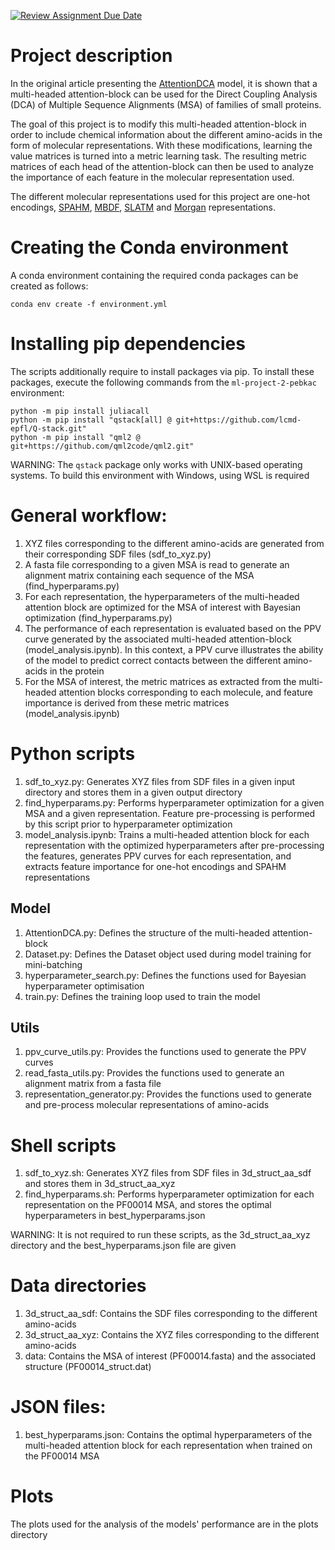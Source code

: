 [![Review Assignment Due Date](https://classroom.github.com/assets/deadline-readme-button-22041afd0340ce965d47ae6ef1cefeee28c7c493a6346c4f15d667ab976d596c.svg)](https://classroom.github.com/a/UDdkOEMs)
# Project description
In the original article presenting the [AttentionDCA](https://www.biorxiv.org/content/10.1101/2024.02.06.579080v2.abstract) model, it is shown that a multi-headed attention-block can be used for the Direct Coupling Analysis (DCA) of Multiple Sequence Alignments (MSA) of families of small proteins.

The goal of this project is to modify this multi-headed attention-block in order to include chemical information about the different amino-acids in the form of molecular representations. With these modifications, learning the value matrices is turned into a metric learning task. The resulting metric matrices of each head of the attention-block can then be used to analyze the importance of each feature in the molecular representation used.

The different molecular representations used for this project are one-hot encodings, [SPAHM](https://pubs.rsc.org/en/content/articlehtml/2022/dd/d1dd00050k#cit53), [MBDF](https://pubs.aip.org/aip/jcp/article/159/3/034106/2902959), [SLATM](https://arxiv.org/abs/1807.04259) and [Morgan](https://www.rdkit.org/UGM/2012/Landrum_RDKit_UGM.Fingerprints.Final.pptx.pdf) representations.

# Creating the Conda environment
A conda environment containing the required conda packages can be created as follows:
```
conda env create -f environment.yml
```

# Installing pip dependencies
The scripts additionally require to install packages via pip. To install these packages, execute the following commands from the `ml-project-2-pebkac` environment:
```
python -m pip install juliacall
python -m pip install "qstack[all] @ git+https://github.com/lcmd-epfl/Q-stack.git"
python -m pip install "qml2 @ git+https://github.com/qml2code/qml2.git"
```
WARNING: The `qstack` package only works with UNIX-based operating systems. To build this environment with Windows, using WSL is required

# General workflow:
1. XYZ files corresponding to the different amino-acids are generated from their corresponding SDF files (sdf_to_xyz.py)
2. A fasta file corresponding to a given MSA is read to generate an alignment matrix containing each sequence of the MSA (find_hyperparams.py)
3. For each representation, the hyperparameters of the multi-headed attention block are optimized for the MSA of interest with Bayesian optimization (find_hyperparams.py)
4. The performance of each representation is evaluated based on the PPV curve generated by the associated multi-headed attention-block (model_analysis.ipynb).
   In this context, a PPV curve illustrates the ability of the model to predict correct contacts between the different amino-acids in the protein
5. For the MSA of interest, the metric matrices as extracted from the multi-headed attention blocks corresponding to each molecule, and feature importance is derived from these metric matrices (model_analysis.ipynb)

# Python scripts
1. sdf_to_xyz.py: Generates XYZ files from SDF files in a given input directory and stores them in a given output directory
2. find_hyperparams.py: Performs hyperparameter optimization for a given MSA and a given representation. Feature pre-processing is performed by this script prior to hyperparameter optimization
3. model_analysis.ipynb: Trains a multi-headed attention block for each representation with the optimized hyperparameters after pre-processing the features, generates PPV curves for each representation, and extracts feature importance for one-hot encodings and SPAHM representations
## Model
1. AttentionDCA.py: Defines the structure of the multi-headed attention-block
2. Dataset.py: Defines the Dataset object used during model training for mini-batching
3. hyperparameter_search.py: Defines the functions used for Bayesian hyperparameter optimisation
4. train.py: Defines the training loop used to train the model

## Utils
1. ppv_curve_utils.py: Provides the functions used to generate the PPV curves
2. read_fasta_utils.py: Provides the functions used to generate an alignment matrix from a fasta file
3. representation_generator.py: Provides the functions used to generate and pre-process molecular representations of amino-acids

# Shell scripts
1. sdf_to_xyz.sh: Generates XYZ files from SDF files in 3d_struct_aa_sdf and stores them in 3d_struct_aa_xyz
2. find_hyperparams.sh: Performs hyperparameter optimization for each representation on the PF00014 MSA, and stores the optimal hyperparameters in best_hyperparams.json

WARNING: It is not required to run these scripts, as the 3d_struct_aa_xyz directory and the best_hyperparams.json file are given

# Data directories
1. 3d_struct_aa_sdf: Contains the SDF files corresponding to the different amino-acids
2. 3d_struct_aa_xyz: Contains the XYZ files corresponding to the different amino-acids
3. data: Contains the MSA of interest (PF00014.fasta) and the associated structure (PF00014_struct.dat)

# JSON files:
1. best_hyperparams.json: Contains the optimal hyperparameters of the multi-headed attention block for each representation when trained on the PF00014 MSA

# Plots
The plots used for the analysis of the models' performance are in the plots directory
